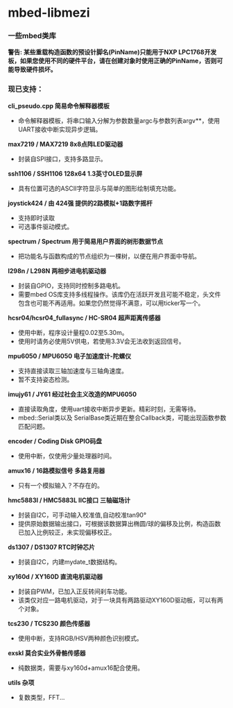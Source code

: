 # mbed-libmezi

### 一些mbed类库
  
**警告: 某些重载构造函数的预设针脚名(PinName)只能用于NXP LPC1768开发板，如果您使用不同的硬件平台，请在创建对象时使用正确的PinName，否则可能导致硬件损坏。** 

### 现已支持：
**cli_pseudo.cpp 简易命令解释器模板**
- 命令解释器模板，将串口输入分解为参数数量argc与参数列表argv\*\*，使用UART接收中断实现异步逻辑。

**max7219 / MAX7219 8x8点阵LED驱动器**
- 封装自SPI接口，支持多路显示。

**ssh1106 / SSH1106 128x64 1.3英寸OLED显示屏**
- 具有位置可选的ASCII字符显示与简单的图形绘制填充功能。

**joystick424 / 由 424强 提供的2路模拟+1路数字摇杆**
- 支持即时读取
- 可选事件驱动模式。

**spectrum / Spectrum 用于简易用户界面的树形数据节点**
- 把功能名与函数构成的节点组织为一棵树，以便在用户界面中导航。

**l298n / L298N 两相步进电机驱动器**
- 封装自GPIO，支持同时控制多路电机。
- 需要mbed OS库支持多线程操作。该库仍在活跃开发且可能不稳定，头文件包含也可能不再适用。如果您仍然觉得不满意，可以用ticker写一个。

**hcsr04/hcsr04_fullasync / HC-SR04 超声距离传感器**
- 使用中断，程序设计量程0.02至5.30m。
- 使用时请务必使用5V供电，若使用3.3V会无法收到返回信号。
  
**mpu6050 / MPU6050 电子加速度计-陀螺仪** 
- 支持直接读取三轴加速度与三轴角速度。
- 暂不支持姿态检测。 
  
**imujy61 / JY61 经过社会主义改造的MPU6050**
- 直接读取角度，使用uart接收中断异步更新。精彩时刻，无需等待。
- mbed::Serial类以及 SerialBase类近期在整合Callback类，可能出现函数参数匹配问题。
  
**encoder / Coding Disk GPIO码盘**
- 使用中断，仅使用少量处理器时间。
  
**amux16 / 16路模拟信号 多路复用器**
- 只有一个模拟输入？不存在的。

**hmc5883l / HMC5883L IIC接口 三轴磁场计**
- 封装自I2C，可手动输入校准值,自动校准tan90°
- 提供原始数据输出接口，可根据该数据算出椭圆/球的偏移及比例，构造函数已加入比例较正，未实现偏移校正。
  
**ds1307 / DS1307 RTC时钟芯片**  
- 封装自I2C，内建mydate_t数据结构。
  
**xy160d / XY160D 直流电机驱动器**
- 封装自PWM，已加入正反转间刹车功能。
- 该类仅对应一路电机驱动，对于一块具有两路驱动XY160D驱动板，可以有两个对象。
  
**tcs230 / TCS230 颜色传感器**  
- 使用中断，支持RGB/HSV两种颜色识别模式。

**exskl 莫合实业外骨骼传感器**
- 纯数据类，需要与xy160d+amux16配合使用。

**utils 杂项**
- 复数类型，FFT...

